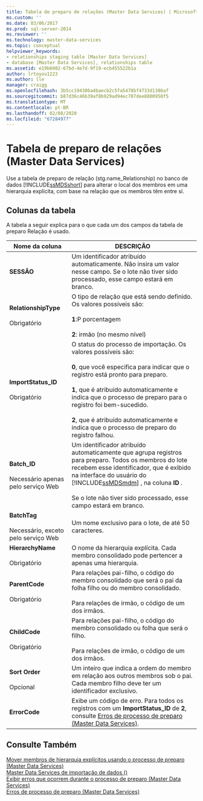 ```yaml
---
title: Tabela de preparo de relações (Master Data Services) | Microsoft Docs
ms.custom: ''
ms.date: 03/06/2017
ms.prod: sql-server-2014
ms.reviewer: ''
ms.technology: master-data-services
ms.topic: conceptual
helpviewer_keywords:
- relationships staging table [Master Data Services]
- database [Master Data Services], relationships table
ms.assetid: e19b6002-67bd-4e7d-9f19-ecb455522b1a
author: lrtoyou1223
ms.author: lle
manager: craigg
ms.openlocfilehash: 3b5cc194306a4baecb2c5fa5478bf4733d1386af
ms.sourcegitcommit: b87d36c46b39af8b929ad94ec707dee8800950f5
ms.translationtype: MT
ms.contentlocale: pt-BR
ms.lasthandoff: 02/08/2020
ms.locfileid: "67284977"
---
```

# <a name="relationship-staging-table-master-data-services"></a>Tabela de preparo de relações (Master Data Services)
  Use a tabela de preparo de relação (stg.name_Relationship) no banco de dados [!INCLUDE[ssMDSshort](../includes/ssmdsshort-md.md)] para alterar o local dos membros em uma hierarquia explícita, com base na relação que os membros têm entre si.  
  
##  <a name="TableColumns"></a>Colunas da tabela  
 A tabela a seguir explica para o que cada um dos campos da tabela de preparo Relação é usado.  
  
|Nome da coluna|DESCRIÇÃO|  
|-----------------|-----------------|  
|**SESSÃO**|Um identificador atribuído automaticamente. Não insira um valor nesse campo. Se o lote não tiver sido processado, esse campo estará em branco.|  
|**RelationshipType**<br /><br /> Obrigatório|O tipo de relação que está sendo definido. Os valores possíveis são:<br /><br /> **1**:P porcentagem<br /><br /> **2**: irmão (no mesmo nível)|  
|**ImportStatus_ID**<br /><br /> Obrigatório|O status do processo de importação. Os valores possíveis são:<br /><br /> **0**, que você especifica para indicar que o registro está pronto para preparo.<br /><br /> **1**, que é atribuído automaticamente e indica que o processo de preparo para o registro foi bem-sucedido.<br /><br /> **2**, que é atribuído automaticamente e indica que o processo de preparo do registro falhou.|  
|**Batch_ID**<br /><br /> Necessário apenas pelo serviço Web|Um identificador atribuído automaticamente que agrupa registros para preparo. Todos os membros do lote recebem esse identificador, que é exibido na interface do usuário do [!INCLUDE[ssMDSmdm](../includes/ssmdsmdm-md.md)] , na coluna **ID** .<br /><br /> Se o lote não tiver sido processado, esse campo estará em branco.|  
|**BatchTag**<br /><br /> Necessário, exceto pelo serviço Web|Um nome exclusivo para o lote, de até 50 caracteres.|  
|**HierarchyName**<br /><br /> Obrigatório|O nome da hierarquia explícita. Cada membro consolidado pode pertencer a apenas uma hierarquia.|  
|**ParentCode**<br /><br /> Obrigatório|Para relações pai-filho, o código do membro consolidado que será o pai da folha filho ou do membro consolidado.<br /><br /> Para relações de irmão, o código de um dos irmãos.|  
|**ChildCode**<br /><br /> Obrigatório|Para relações pai-filho, o código do membro consolidado ou folha que será o filho.<br /><br /> Para relações de irmão, o código de um dos irmãos.|  
|**Sort Order**<br /><br /> Opcional|Um inteiro que indica a ordem do membro em relação aos outros membros sob o pai. Cada membro filho deve ter um identificador exclusivo.|  
|**ErrorCode**|Exibe um código de erro. Para todos os registros com um **ImportStatus_ID** de **2**, consulte [Erros de processo de preparo &#40;Master Data Services&#41;](staging-process-errors-master-data-services.md).|  
  
## <a name="see-also"></a>Consulte Também  
 [Mover membros de hierarquia explícitos usando o processo de preparo &#40;Master Data Services&#41;](add-update-and-delete-data-master-data-services.md)   
 [Master Data Services de importação de dados &#40;&#41;](overview-importing-data-from-tables-master-data-services.md)   
 [Exibir erros que ocorrem durante o processo de preparo &#40;Master Data Services&#41;](view-errors-that-occur-during-staging-master-data-services.md)   
 [Erros de processo de preparo &#40;Master Data Services&#41;](staging-process-errors-master-data-services.md)  
  
  
